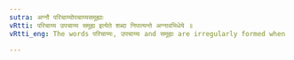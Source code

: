 ```yaml
---
sutra: अग्नौ परिचाय्योपचाय्यसमूह्याः
vRtti: परिचाय्य उपचाय्य समूह्य इत्येते शब्दा निपात्यन्ते अग्नावभिधेये ॥
vRtti_eng: The words परिचाय्यः, उपचाय्यः and समूह्यः are irregularly formed when they are names of fire.

---
```

